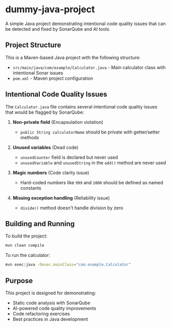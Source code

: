# dummy-java-project

A simple Java project demonstrating intentional code quality issues that can be detected and fixed by SonarQube and AI tools.

## Project Structure

This is a Maven-based Java project with the following structure:
- `src/main/java/com/example/Calculator.java` - Main calculator class with intentional Sonar issues
- `pom.xml` - Maven project configuration

## Intentional Code Quality Issues

The `Calculator.java` file contains several intentional code quality issues that would be flagged by SonarQube:

1. **Non-private field** (Encapsulation violation)
   - `public String calculatorName` should be private with getter/setter methods

2. **Unused variables** (Dead code)
   - `unusedCounter` field is declared but never used
   - `unusedVariable` and `unusedString` in the `add()` method are never used

3. **Magic numbers** (Code clarity issue)
   - Hard-coded numbers like `999` and `1000` should be defined as named constants

4. **Missing exception handling** (Reliability issue)
   - `divide()` method doesn't handle division by zero

## Building and Running

To build the project:
```bash
mvn clean compile
```

To run the calculator:
```bash
mvn exec:java -Dexec.mainClass="com.example.Calculator"
```

## Purpose

This project is designed for demonstrating:
- Static code analysis with SonarQube
- AI-powered code quality improvements
- Code refactoring exercises
- Best practices in Java development